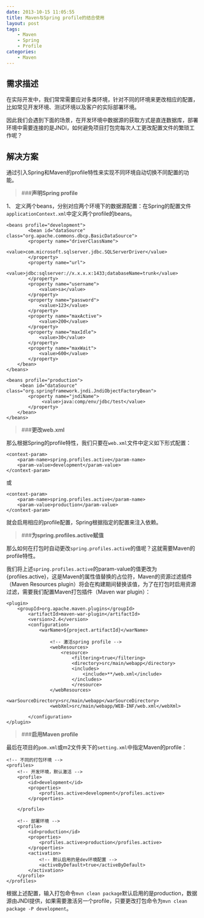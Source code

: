 ```yaml
---
date: 2013-10-15 11:05:55
title: Maven与Spring profile的结合使用
layout: post
tags:
    - Maven
    - Spring
    - Profile
categories:
    - Maven
---
```


需求描述
-------

在实际开发中，我们常常需要应对多类环境，针对不同的环境来更改相应的配置，比如常见开发环境、测试环境以及客户的实际部署环境。

因此我们会遇到下面的场景，在开发环境中数据源的获取方式是直连数据库，部署环境中需要连接的是JNDI，如何避免项目打包完每次人工更改配置文件的繁琐工作呢？

解决方案
-------
通过引入Spring和Maven的profile特性来实现不同环境自动切换不同配置的功能。

>###**声明Spring profile**

1、 定义两个beans，分别对应两个环境下的数据源配置：在Spring的配置文件`applicationContext.xml`中定义两个profile的beans。

    <beans profile="development">
			<bean id="dataSource"  class="org.apache.commons.dbcp.BasicDataSource">
			<property name="driverClassName">
				<value>com.microsoft.sqlserver.jdbc.SQLServerDriver</value>
			</property>
			<property name="url">
				<value>jdbc:sqlserver://x.x.x.x:1433;databaseName=trunk</value>
			</property>
			<property name="username">
				<value>sa</value>
			</property>
			<property name="password">
				<value>123</value>
			</property>
			<property name="maxActive">
				<value>200</value>
			</property>
			<property name="maxIdle">
				<value>30</value>
			</property>
			<property name="maxWait">
				<value>600</value>
			</property>
		</bean>
	</beans>
	
	<beans profile="production">
		 <bean id="dataSource" class="org.springframework.jndi.JndiObjectFactoryBean">
	        <property name="jndiName">
	             <value>java:comp/env/jdbc/test</value>
	        </property>
    	</bean>		
	</beans>

>###**更改web.xml**

那么根据Spring的profile特性，我们只要在`web.xml`文件中定义如下形式配置：

    <context-param>
		<param-name>spring.profiles.active</param-name>
		<param-value>development</param-value>
	</context-param>

或

    <context-param>
		<param-name>spring.profiles.active</param-name>
		<param-value>production</param-value>
	</context-param>

就会启用相应的profile配置，Spring根据指定的配置来注入依赖。

>###**为spring.profiles.active赋值**

那么如何在打包时自动更改`spring.profiles.active`的值呢？这就需要Maven的profile特性。

我们将上述`spring.profiles.active`的param-value的值更改为{profiles.active}，这是Maven的属性值替换的占位符，Maven的资源过滤插件（Maven Resources plugin）将会在构建期间替换该值，为了在打包时启用资源过滤，需要我们配置Maven打包插件（Maven war plugin）：
    
    <plugin>
        <groupId>org.apache.maven.plugins</groupId>
		    <artifactId>maven-war-plugin</artifactId>
			<version>2.4</version>
			<configuration>
				<warName>${project.artifactId}</warName>
						
					<!-- 激活spring profile -->
					<webResources>
						<resource>
                            <filtering>true</filtering>
                            <directory>src/main/webapp</directory>
                            <includes>
                                <include>**/web.xml</include>
                            </includes>
							</resource>
					</webResources>
                    <warSourceDirectory>src/main/webapp</warSourceDirectory>
                    <webXml>src/main/webapp/WEB-INF/web.xml</webXml>
						
            </configuration>
    </plugin>

>###**启用Maven profile**

最后在项目的`pom.xml`或m2文件夹下的`setting.xml`中指定Maven的profile：

	<!-- 不同的打包环境 -->
	<profiles>
		<!-- 开发环境，默认激活 -->
		<profile>
			<id>development</id>
			<properties>
				<profiles.active>development</profiles.active>
			</properties>
			
		</profile>
		
		<!-- 部署环境 -->
		<profile>
			<id>production</id>
			<properties>
				<profiles.active>production</profiles.active>
			</properties>
			<activation>
				<!-- 默认启用的是dev环境配置 -->
				<activeByDefault>true</activeByDefault>
			</activation>
		</profile>
	</profiles>
	
根据上述配置，输入打包命令`mvn clean package`默认启用的是production，数据源由JNDI提供，如果需要激活另一个profile，只要更改打包命令为`mvn clean package -P development`。
